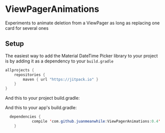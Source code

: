 # ViewPagerAnimations
Experiments to animate deletion from a ViewPager as long as replacing one card for several ones

## Setup
The easiest way to add the Material DateTime Picker library to your project is by adding it as a dependency to your `build.gradle`
```java
allprojects {
    repositories {
        maven { url "https://jitpack.io" }
    }
}
```
And this to your project build.gradle:


And this to your app's build.gradle:
```java
  dependencies {
	        compile 'com.github.juanmeanwhile:ViewPagerAnimations:0.4'
	}
```  

